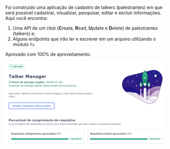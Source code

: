 Foi construido uma aplicação de cadastro de talkers (palestrantes) em que será possível cadastrar, visualizar, pesquisar, editar e excluir informações. Aqui você encontra:

1. Uma API de um `CRUD` (**C**reate, **R**ead, **U**pdate e **D**elete) de palestrantes (talkers) e;
2. Alguns endpoints que irão ler e escrever em um arquivo utilizando o módulo `fs`.

Aprovado com 100% de aproveitamento.

![nota](Screenshot_1.png)